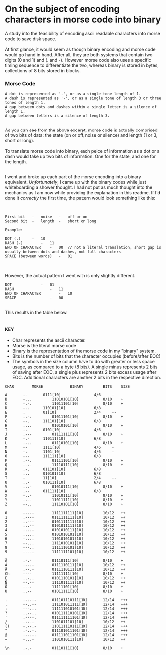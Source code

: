 # On the subject of encoding characters in morse code into binary
A study into the feasibility of encoding ascii readable characters into morse code to save disk space.
<br><br>
At first glance, it would seem as though binary encoding and morse code would go hand in hand. After all, they are both systems that contain two digits (0 and 1) and (. and -). However, morse code also uses a specific timing sequence to differentiate the two, whereas binary is stored in bytes, collections of 8 bits stored in blocks.
<br>

### Morse Code
```
A dot is represented as '.', or as a single tone length of 1.
A dash is represented as '-', or as a single tone of length 3 or three tones of length 1.
A gap between dots and dashes within a single letter is a silence of length 1.
A gap between letters is a silence of length 3.
```

<br>
As you can see from the above excerpt, morse code is actually comprised of two bits of data: the state (on or off, noise or silence) and length (1 or 3, short or long).
<br><br>
To translate morse code into binary, each peice of information as a dot or a dash would take up two bits of information. One for the state, and one for the length.
<br><br>

I went and broke up each part of the morse encoding into a binary equivalent. 
*Unfortunately*, I came up with the binary codes while just whiteboarding a shower thought. I had not put as much thought into the mechanics as I am now while providing the explanation in this readme. If I'd done it *correctly* the first time, the pattern would look something like this: 

<br>

```
First bit	-	noise	-	off or on
Second bit	-	length	-	short or long

Example:

DOT	(.)		-	10
DASH (-)		-	11
END OF CHARACTER	-	00	// not a literal translation, short gap is usually between dots and dashes, not full characters
SPACE (between words)	-	01
```

<br><br>
However, the actual pattern I went with is only slightly different.

```
DOT				-	01
DASH				-	11
END OF CHARACTER		-	10
SPACE				-	00
```

<br>
This results in the table below.
<br><br>

#### KEY
- Char represents the ascii character.
- Morse is the literal morse code
- Binary is the representation of the morse code in my "binary" system.
- Bits is the number of bits that the character occupies (before/after EOC)
- The symbols in the size column have to do with greater or less space usage, as compared to a byte (8 bits). A single minus represents 2 bits of saving after EOC, a single plus represents 2 bits excess usage after EOC. Additional characters are another 2 bits in the respective direction.

```
CHAR		MORSE			 BINARY			BITS	SIZE

A		.-		 0111[10]				4/6		-
B		-...		 11010101[10]			8/10	+
C		-.-.		 11011101[10]			8/10	+
D		-..		 110101[10]				6/8		
E		.		 01[10]					2/4		--
F		..-.		 01011101[10]			8/10	+
G		--.		 111101[10]				6/8		
H		....		 01010101[10]			8/10	+
I		..		 0101[10]				4/6		-
J		.---		 01111111[10]			8/10	+
K		-.-		 110111[10]				6/8		
L		.-..		 01110101[10]			8/10	+
M		--		 1111[10]				4/6		-
N		-.		 1101[10]				4/6		-
O		---		 111111[10]				6/8		
P		.--.		 01111101[10]			8/10	+
Q		--.-		 11110111[10]			8/10	+
R		.-.		 011101[10]				6/8		
S		...		 010101[10]				6/8		
T		-		 11[10]					2/4		--
U		..-		 010111[10]				6/8		
V		...-		 01010111[10]			8/10	+
W		.--		 011111[10]				6/8		
X		-..-		 11010111[10]			8/10	+
Y		-.--		 11011111[10]			8/10	+
Z		--..		 11110101[10]			8/10	+

0		-----		 1111111111[10]			10/12	++
1		.----		 0111111111[10]			10/12	++
2		..---		 0101111111[10]			10/12	++
3		...--		 0101011111[10]			10/12	++
4		....-		 0101010111[10]			10/12	++
5		.....		 0101010101[10]			10/12	++
6		-....		 1101010101[10]			10/12	++
7		--...		 1111010101[10]			10/12	++
8		---..		 1111110101[10]			10/12	++
9		----.		 1111111101[10]			10/12	++

Ä		.-.-		 01110111[10]			8/10	+
Á		.--.-		 0111110111[10]			10/12	++
Å		.--.-		 0111110111[10]			10/12	++
Ch		----		 11111111[10]			8/10	+
É		..-..		 0101110101[10]			10/12	++
Ñ		--.--		 1111011111[10]			10/12	++
Ö		---.		 11111101[10]			8/10	+
Ü		..--		 01011111[10]			8/10	+
 		
.		.-.-.-		 011101110111[10]		12/14	+++
,		--..--		 111101011111[10]		12/14	+++
:		---...		 111111010101[10]		12/14	+++
?		..--..		 010111110101[10]		12/14	+++
'		.----.		 011111111101[10]		12/14	+++
/		-..-.		 1101011101[10]			10/12	++
()		-.--.-		 110111110111[10]		12/14	+++
"		.-..-.		 011101011101[10]		12/14	+++
@		.--.-.		 011111011101[10]		12/14	+++
=		-...-		 1101010111[10]			10/12	++
 		
\n		.-.-		 01110111[10]			8/10	+
``` 
